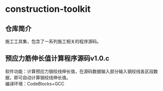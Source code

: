 # construction-toolkit

## 仓库简介
施工工具集，包含了一系列施工相关的程序源码。 

## 预应力筋伸长值计算程序源码v1.0.c  
软件功能：计算预应力钢绞线伸长值，在源码数据输入部分输入钢绞线各区段数据，即可自动计算钢绞线伸长值。  
编译环境：CodeBlocks+GCC  


